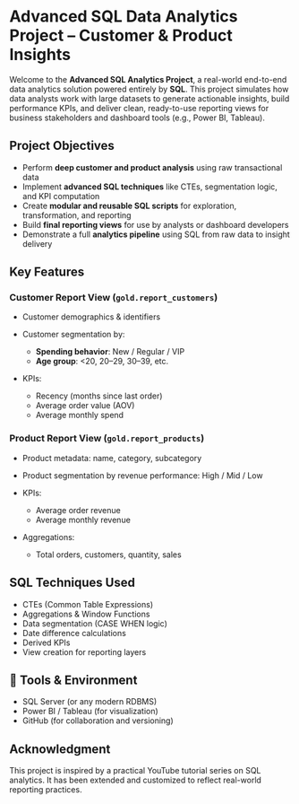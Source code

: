 # Advanced SQL Data Analytics Project – Customer & Product Insights

Welcome to the **Advanced SQL Analytics Project**, a real-world end-to-end data analytics solution powered entirely by **SQL**. This project simulates how data analysts work with large datasets to generate actionable insights, build performance KPIs, and deliver clean, ready-to-use reporting views for business stakeholders and dashboard tools (e.g., Power BI, Tableau).


##  Project Objectives

*  Perform **deep customer and product analysis** using raw transactional data
*  Implement **advanced SQL techniques** like CTEs, segmentation logic, and KPI computation
*  Create **modular and reusable SQL scripts** for exploration, transformation, and reporting
*  Build **final reporting views** for use by analysts or dashboard developers
*  Demonstrate a full **analytics pipeline** using SQL from raw data to insight delivery


##  Key Features

###  Customer Report View (`gold.report_customers`)

* Customer demographics & identifiers
* Customer segmentation by:

  * **Spending behavior**: New / Regular / VIP
  * **Age group**: <20, 20–29, 30–39, etc.
* KPIs:

  * Recency (months since last order)
  * Average order value (AOV)
  * Average monthly spend

###  Product Report View (`gold.report_products`)

* Product metadata: name, category, subcategory
* Product segmentation by revenue performance: High / Mid / Low
* KPIs:

  * Average order revenue
  * Average monthly revenue
* Aggregations:

  * Total orders, customers, quantity, sales


##  SQL Techniques Used

* CTEs (Common Table Expressions)
* Aggregations & Window Functions
* Data segmentation (CASE WHEN logic)
* Date difference calculations
* Derived KPIs
* View creation for reporting layers



## 📎 Tools & Environment

* SQL Server (or any modern RDBMS)
* Power BI / Tableau (for visualization)
* GitHub (for collaboration and versioning)


##  Acknowledgment

This project is inspired by a practical YouTube tutorial series on SQL analytics. It has been extended and customized to reflect real-world reporting practices.



